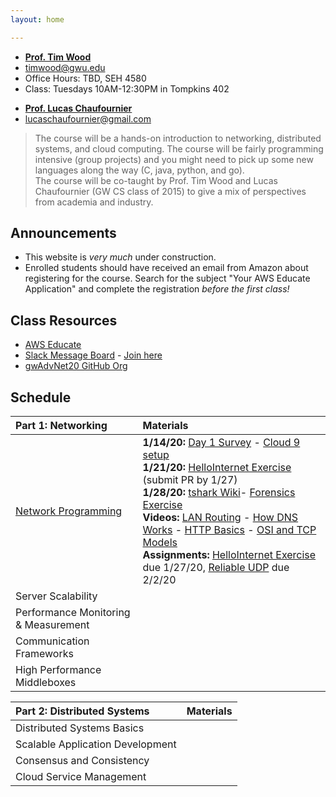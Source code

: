 ```yaml
---
layout: home

---
```

<div class="wrapper" markdown="0"><div class="footer-col-wrapper">
<div class="footer-col two-col-1">
    <ul class="contact-list">
        <li><a href="https://faculty.cs.gwu.edu/timwood/"><b>Prof. Tim Wood</b></a></li>
        <li><a href="mailto:timwood@gwu.edu">timwood@gwu.edu</a></li>
        <li>Office Hours: TBD, SEH 4580</li>
        <li>Class: Tuesdays 10AM-12:30PM in Tompkins 402</li>
    </ul>
</div>
<div class="footer-col two-col-2">
    <ul class="contact-list">
        <li><a href="https://www.linkedin.com/in/lucas-ch"><b>Prof. Lucas Chaufournier</b></a></li>
        <li><a href="mailto:lucaschaufournier@gmail.com">lucaschaufournier@gmail.com</a></li>
    </ul>
    </div>
</div></div>

>  The course will be a hands-on introduction to networking, distributed systems, and cloud computing.  The course will be fairly programming intensive (group projects) and you might need to pick up some new languages along the way (C, java, python, and go). <br>
> The course will be co-taught by Prof. Tim Wood and Lucas Chaufournier (GW CS class of 2015) to give a mix of perspectives from academia and industry.



## Announcements ##
- This website is *very much* under construction.
- Enrolled students should have received an email from Amazon about registering for the course. Search for the subject "Your AWS Educate Application" and complete the registration *before the first class!*

## Class Resources ##
 - [AWS Educate](https://www.awseducate.com) 
 - [Slack Message Board](https://gwadvnet20.slack.com) - [Join here](https://join.slack.com/t/gwadvnet20/shared_invite/enQtODkxMjAwOTE3NTA4LWQ0ZWI0YzAyZjRmYTBmOThjYWEzNWQ2YjcxOGNlZWQzZmEyZDBkNzRlNTVlMTM4MjZlZTViZmM1MDIwNjU4MTc)
 - [gwAdvNet20 GitHub Org](https://github.com/gwAdvNet20)

## Schedule  ##

<div style="font-size:90%">

| Part 1: Networking | Materials |
|:---  |:--- |
| [Network Programming](/slides/1-network-programming.pdf) | **1/14/20:** [Day 1 Survey](https://forms.gle/jPAQtEpsTajsiC4y7) - [Cloud 9 setup](/c9/) <br> **1/21/20:** [HelloInternet Exercise](https://github.com/gwAdvNet20/HelloInternet) (submit PR by 1/27) <br> **1/28/20:** [tshark Wiki](/wiki/tshark)- [Forensics Exercise](/forensics/) <br> **Videos:** [LAN Routing](https://youtu.be/XP61HtbGPbA) - [How DNS Works](https://youtu.be/S8G63sJPPj0) - [HTTP Basics](https://youtu.be/LZJNj-HHfII) - [OSI and TCP Models](https://youtu.be/i9RL5jD9cTI) <br> **Assignments:** [HelloInternet Exercise](https://github.com/gwAdvNet20/HelloInternet) due 1/27/20, [Reliable UDP](/assignments/reliable-udp) due 2/2/20 |
| Server Scalability |  |
| Performance Monitoring & Measurement | | 
| Communication Frameworks | | 
| High Performance Middleboxes | |

| Part 2: Distributed Systems | Materials
|:---  |:--- |
| Distributed Systems Basics | |
| Scalable Application Development | |
| Consensus and Consistency | | 
| Cloud Service Management | | 

</div>

